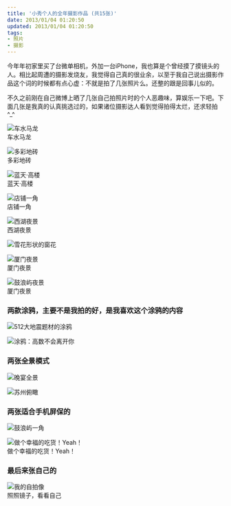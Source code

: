 ```yaml
---
title: '小秀个人的全年摄影作品 (共15张)'
date: 2013/01/04 01:20:50
updated: 2013/01/04 01:20:50
tags:
- 照片
- 摄影
---
```


今年年初家里买了台微单相机，外加一台iPhone，我也算是个曾经摸了摸镜头的人。相比起周遭的摄影发烧友，我觉得自己真的很业余，以至于我自己说出摄影作品这个词的时候都有点心虚：不就是拍了几张照片么。还整的跟是回事儿似的。

不久之前刚在自己微博上晒了几张自己拍照片时的个人恶趣味，算娱乐一下吧。下面几张是我真的认真挑选过的，如果诸位摄影达人看到觉得拍得太烂，还求轻拍 ^_^

![车水马龙](/uploads/2013/01/3406089111.jpg)<br>车水马龙<!--more-->

![多彩地砖](/uploads/2013/01/1956040302.jpg)<br>多彩地砖

![蓝天·高楼](/uploads/2013/01/1196063017.jpg)<br>蓝天·高楼

![店铺一角](/uploads/2013/01/3526238752.jpg)<br>店铺一角

![西湖夜景](/uploads/2013/01/4213143480.jpg)<br>西湖夜景

![雪花形状的窗花](/uploads/2013/01/2929042459.jpg)

![厦门夜景](/uploads/2013/01/419019303.jpg)<br>厦门夜景

![鼓浪屿夜景](/uploads/2013/01/1281312199.jpg)<br>厦门夜景

### 两款涂鸦，主要不是我拍的好，是我喜欢这个涂鸦的内容

![512大地震题材的涂鸦](/uploads/2013/01/3139520867.jpg)

![涂鸦：高数不会离开你](/uploads/2013/01/3230758857.jpg)

### 两张全景模式

![晚宴全景](/uploads/2013/01/1124079497.jpg)

![苏州俯瞰](/uploads/2013/01/2618883672.jpg)

### 两张适合手机屏保的

![鼓浪屿一角](/uploads/2013/01/2584894974.jpg)

![做个幸福的吃货！Yeah！](/uploads/2013/01/428650734.jpg)<br>做个幸福的吃货！Yeah！

### 最后来张自己的

![我的自拍像](/uploads/2013/01/2888873282.jpg)<br>照照镜子，看看自己